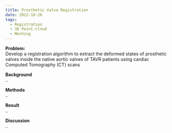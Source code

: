 ```yaml
---
title: Prosthetic Valve Registration
date: 2022-10-26
tags:
  - Registration
  - 3D Point-cloud
  - Meshing
---
```


**Problem:**\
Develop a registration algorithm to extract the deformed states of prosthetic valves inside the native aortic valves of TAVR patients using cardiac Computed Tomography (CT) scans
<!--more-->

**Background**\
..

**Methods**\
..

**Result**\
..

**Discussion**\
..


